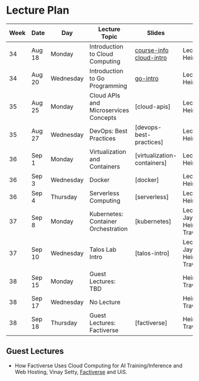 # Lecture Plan

| Week | Date   | Day       | Lecture Topic                         | Slides                      | Notes                                 |
| ---- | ------ | --------- | ------------------------------------- | --------------------------- | ------------------------------------- |
| 34   | Aug 18 | Monday    | Introduction to Cloud Computing       | [course-info] [cloud-intro] | Lecturer: Hein                        |
| 34   | Aug 20 | Wednesday | Introduction to Go Programming        | [go-intro]                  | Lecturer: Hein                        |
| 35   | Aug 25 | Monday    | Cloud APIs and Microservices Concepts | [cloud-apis]                | Lecturer: Hein                        |
| 35   | Aug 27 | Wednesday | DevOps: Best Practices                | [devops-best-practices]     | Lecturer: Hein                        |
| 36   | Sep 1  | Monday    | Virtualization and Containers         | [virtualization-containers] | Lecturer: Hein                        |
| 36   | Sep 3  | Wednesday | Docker                                | [docker]                    | Lecturer: Hein                        |
| 36   | Sep 4  | Thursday  | Serverless Computing                  | [serverless]                | Lecturer: Hein                        |
| 37   | Sep 8  | Monday    | Kubernetes: Container Orchestration   | [kubernetes]                | Lecturer: Jayachander, Hein Traveling |
| 37   | Sep 10 | Wednesday | Talos Lab Intro                       | [talos-intro]               | Lecturer: Jayachander, Hein Traveling |
| 38   | Sep 15 | Monday    | Guest Lectures: TBD                   |                             | Hein Traveling                        |
| 38   | Sep 17 | Wednesday | No Lecture                            |                             | Hein Traveling                        |
| 38   | Sep 18 | Thursday  | Guest Lectures: Factiverse            | [factiverse]                | Hein Traveling                        |

## Guest Lectures

- How Factiverse Uses Cloud Computing for AI Training/Inference and Web Hosting, Vinay Setty, [Factiverse][1] and UiS.
<!-- - How ABB Robotics Uses Cloud Resources for DevOps and Testing, Speakers: Morten Mossige, ABB Robotics and UiS. -->

[1]: https://factiverse.ai
[course-info]: https://dat520-2025.github.io/info/slides/0-course-info.pdf
[cloud-intro]: https://dat520-2025.github.io/info/slides/1-cloud-intro.pdf
[go-intro]: https://dat520-2025.github.io/info/slides/2-go-intro.pdf
